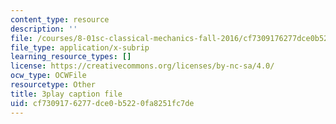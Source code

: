 ```yaml
---
content_type: resource
description: ''
file: /courses/8-01sc-classical-mechanics-fall-2016/cf7309176277dce0b5220fa8251fc7de_oILq3xz_XtU.srt
file_type: application/x-subrip
learning_resource_types: []
license: https://creativecommons.org/licenses/by-nc-sa/4.0/
ocw_type: OCWFile
resourcetype: Other
title: 3play caption file
uid: cf730917-6277-dce0-b522-0fa8251fc7de
---
```

